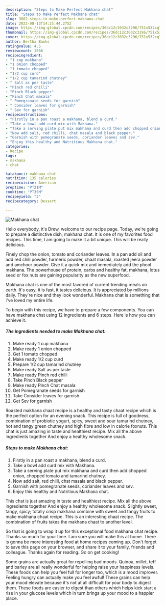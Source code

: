```yaml
---
description: "Steps to Make Perfect Makhana chat"
title: "Steps to Make Perfect Makhana chat"
slug: 3082-steps-to-make-perfect-makhana-chat
date: 2022-08-13T14:25:44.275Z
image: https://img-global.cpcdn.com/recipes/36dc12c3032c3296/751x532cq70/makhana-chat-recipe-main-photo.jpg
thumbnail: https://img-global.cpcdn.com/recipes/36dc12c3032c3296/751x532cq70/makhana-chat-recipe-main-photo.jpg
cover: https://img-global.cpcdn.com/recipes/36dc12c3032c3296/751x532cq70/makhana-chat-recipe-main-photo.jpg
author: Bertha Banks
ratingvalue: 4.5
reviewcount: 1566
recipeingredient:
- "1 cup makhana"
- "1 onion chopped"
- "1 tomato chopped"
- "1/2 cup curd"
- "1/2 cup tamarind chutney"
- " Salt as per taste"
- "Pinch red chilli"
- "Pinch Black pepper"
- "Pinch Chat masala"
- " Pomegranate seeds for garnish"
- " Consider leaves for garnish"
- " Sev for garnish"
recipeinstructions:
- "Firstly in a pan roast a makhana, blend a curd."
- "Take a bowl add curd mix with Makhana."
- "Take a serving plate put mix makhana and curd then add chopped onion, chopped tomato and tamarind chutney."
- "Now add salt, red chilli, chat masala and black pepper."
- "Garnish with pomegranate seeds, coriander leaves and sev."
- "Enjoy this healthy and Nutritious Makhana chat."
categories:
- Recipe
tags:
- makhana
- chat

katakunci: makhana chat 
nutrition: 135 calories
recipecuisine: American
preptime: "PT21M"
cooktime: "PT35M"
recipeyield: "3"
recipecategory: Dessert

---
```



![Makhana chat](https://img-global.cpcdn.com/recipes/36dc12c3032c3296/751x532cq70/makhana-chat-recipe-main-photo.jpg)

Hello everybody, it's Drew, welcome to our recipe page. Today, we're going to prepare a distinctive dish, makhana chat. It is one of my favorites food recipes. This time, I am going to make it a bit unique. This will be really delicious.

Finely chop the onion, tomato and coriander leaves. In a pan add oil and add red chili powder, turmeric powder, chaat masala, roasted jeera powder and amchoor powder. Give it a quick mix and immediately add the phool makhana. The powerhouse of protein, carbs and healthy fat, makhana, lotus seed or fox nuts are gaining popularity as the new superfood.

Makhana chat is one of the most favored of current trending meals on earth. It's easy, it is fast, it tastes delicious. It is appreciated by millions daily. They're nice and they look wonderful. Makhana chat is something that I've loved my entire life.


To begin with this recipe, we have to prepare a few components. You can have makhana chat using 12 ingredients and 6 steps. Here is how you can achieve it.

<!--inarticleads1-->

##### The ingredients needed to make Makhana chat:

1. Make ready 1 cup makhana
1. Make ready 1 onion chopped
1. Get 1 tomato chopped
1. Make ready 1/2 cup curd
1. Prepare 1/2 cup tamarind chutney
1. Make ready  Salt as per taste
1. Make ready Pinch red chilli
1. Take Pinch Black pepper
1. Make ready Pinch Chat masala
1. Get  Pomegranate seeds for garnish
1. Take  Consider leaves for garnish
1. Get  Sev for garnish


Roasted makhana chaat recipe is a healthy and tasty chaat recipe which is the perfect option for an evening snack. This recipe is full of goodness, combination of probiotic yogurt, spicy, sweet and sour tamarind chutney, hot and tangy green chutney and high fibre and low in calorie foxnuts. This chat is just amazing in taste and healthiest recipe. Mix all the above ingredients together And enjoy a healthy wholesome snack. 

<!--inarticleads2-->

##### Steps to make Makhana chat:

1. Firstly in a pan roast a makhana, blend a curd.
1. Take a bowl add curd mix with Makhana.
1. Take a serving plate put mix makhana and curd then add chopped onion, chopped tomato and tamarind chutney.
1. Now add salt, red chilli, chat masala and black pepper.
1. Garnish with pomegranate seeds, coriander leaves and sev.
1. Enjoy this healthy and Nutritious Makhana chat.


This chat is just amazing in taste and healthiest recipe. Mix all the above ingredients together And enjoy a healthy wholesome snack. Slightly sweet, tangy, spicy; totally crisp makhana combine with sweet and tangy fruits to make makhana chaat recipe. This is an interesting chaat recipe. The combination of fruits takes the makhana chaat to another level. 

So that is going to wrap it up for this exceptional food makhana chat recipe. Thanks so much for your time. I am sure you will make this at home. There is gonna be more interesting food at home recipes coming up. Don't forget to save this page on your browser, and share it to your family, friends and colleague. Thanks again for reading. Go on get cooking!

Some grains are actually great for repelling bad moods. Quinoa, millet, teff and barley are all really wonderful for helping raise your happiness levels. These foods can help you feel full for longer too, which is a mood improver. Feeling hungry can actually make you feel awful! These grains can help your mood elevate because it's not at all difficult for your body to digest them. These foods are easier to digest than others which helps kick start a rise in your glucose levels which in turn brings up your mood to a happier place.
